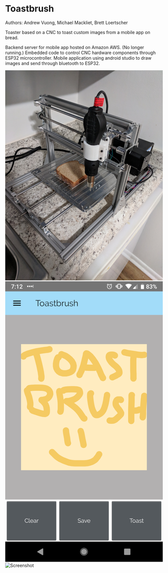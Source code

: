 # Toastbrush
Authors: Andrew Vuong, Michael Mackliet, Brett Loertscher

Toaster based on a CNC to toast custom images from a mobile app on bread. 

Backend server for mobile app hosted on Amazon AWS. (No longer running.)
Embedded code to control CNC hardware components through ESP32 microcontroller.
Mobile application using android studio to draw images and send through bluetooth to ESP32.

![Screenshot](Images/toaster.jpg)
![Screenshot](Images/toastbrush_screenshot.png)
![Screenshot](Images/toastbrush_drawing.jpg)
